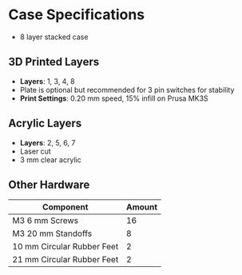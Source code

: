 # Case Specifications
- 8 layer stacked case
## 3D Printed Layers
- **Layers**: 1, 3, 4, 8
- Plate is optional but recommended for 3 pin switches for stability
- **Print Settings**: 0.20 mm speed, 15% infill on Prusa MK3S
## Acrylic Layers
- **Layers**: 2, 5, 6, 7
- Laser cut
- 3 mm clear acrylic
## Other Hardware
| Component | Amount |
|-----------|--------|
| M3 6 mm Screws | 16 |
| M3 20 mm Standoffs | 8 |
| 10 mm Circular Rubber Feet | 2 |
| 21 mm Circular Rubber Feet | 2 |
